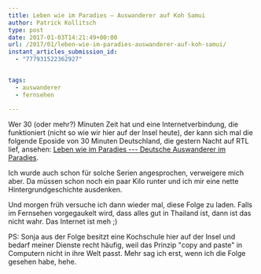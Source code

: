 ```yaml
---
title: Leben wie im Paradies – Auswanderer auf Koh Samui
author: Patrick Kollitsch
type: post
date: 2017-01-03T14:21:49+00:00
url: /2017/01/leben-wie-im-paradies-auswanderer-auf-koh-samui/
instant_articles_submission_id:
  - "777931522362927"


tags:
  - auswanderer
  - fernsehen

---
```

Wer 30 (oder mehr?) Minuten Zeit hat und eine Internetverbindung, die funktioniert (nicht so wie wir hier auf der Insel heute), der kann sich mal die folgende Eposide von 30 Minuten Deutschland, die gestern Nacht auf RTL lief, ansehen: [Leben wie im Paradies --- Deutsche Auswanderer im Paradies][1].

Ich wurde auch schon für solche Serien angesprochen, verweigere mich aber. Da müssen schon noch ein paar Kilo runter und ich mir eine nette Hintergrundgeschichte ausdenken.

Und morgen früh versuche ich dann wieder mal, diese Folge zu laden. Falls im Fernsehen vorgegaukelt wird, dass alles gut in Thailand ist, dann ist das nicht wahr. Das Internet ist meh ;)

PS: Sonja aus der Folge besitzt eine Kochschule hier auf der Insel und bedarf meiner Dienste recht häufig, weil das Prinzip "copy and paste" in Computern nicht in ihre Welt passt. Mehr sag ich erst, wenn ich die Folge gesehen habe, hehe.

 [1]: http://www.tvnow.de/rtl/30-minuten-deutschland/leben-wie-im-paradies-deutsche-auswanderer-in-thailand/player